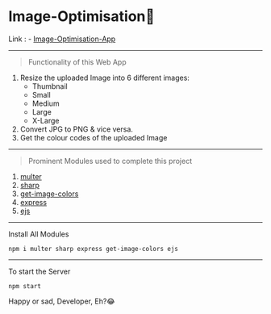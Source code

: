 # Image-Optimisation🎯
Link : -
[Image-Optimisation-App](https://image-optimisation-app.herokuapp.com/) 

---

>Functionality of this Web App
1. Resize the uploaded Image into 6 different images:
    - Thumbnail
    - Small
    - Medium
    - Large
    - X-Large
2. Convert JPG to PNG & vice versa.
3. Get the colour codes of the uploaded Image
---
>Prominent Modules used to complete this project
1. [multer](https://www.npmjs.com/package/multer)
2. [sharp](https://sharp.pixelplumbing.com/api-resize)
3. [get-image-colors](https://www.npmjs.com/package/get-image-colors)
4. [express](https://www.npmjs.com/package/express)
5. [ejs](https://www.npmjs.com/package/ejs)
---

Install All Modules
```nodejs
npm i multer sharp express get-image-colors ejs 
```
---
To start the Server
```nodejs
npm start
```

Happy or sad, Developer, Eh?😂

